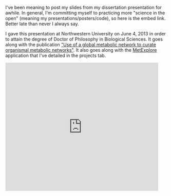 <!-- 
.. title: Better late than never
.. slug: better-late-than-never
.. date: 2014-02-08 07:49:13 UTC-05:00
.. tags: 
.. category: 
.. link: 
.. description: 
.. type: text
-->

<p>
I've been meaning to post my slides from my dissertation presentation for awhile. In general, I'm committing myself to practicing more "science in the open" (meaning my presentations/posters/code), so here is the embed link. Better late than never I always say.
</p>

<p>
I gave this presentation at Northwestern University on June 4, 2013 in order to attain the degree of Doctor of Philosophy in Biological Sciences. It goes along with the publication <a href='http://www.nature.com/srep/2013/130422/srep01695/full/srep01695.html'>"Use of a global metabolic network to curate organismal metabolic networks"</a>. It also goes along with the <a href='metexplore.npcompleteheart.com'>MetExplore</a> application that I've detailed in the projects tab.
</p>

<!-- TEASER_END -->

<iframe src="http://www.slideshare.net/slideshow/embed_code/30983226" width="476" height="400" frameborder="0" marginwidth="0" marginheight="0" scrolling="no"></iframe>
